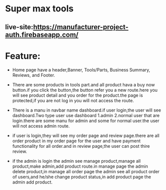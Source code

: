 # Super max tools

## live-site:https://manufacturer-project-auth.firebaseapp.com/

# Feature:
* Home page  have a header,Banner, Tools/Parts, Business Summary, Reviews, and Footer.

* There are some products in tools part.and all product hava a  buy now button.if you click the button,the button refer you a new route.here you will see product detail and you order for the product.the page is protected,if you are not log in you will not access the route.

* There is a manu in navbar name dashboard.if user login,the user will see dashboard.Two type user use dashboard 1.admin 2.normal user that are login.there are some manu for admin and some for normal user.the user will not access admin route.

* if user is login,they will see my order page and review page.there are all order product in my order page for the user and have payment functionality for all order.and in review page,the user can post thire review.

* if the admin is login the admin see manage product,manage all product,make admin,add product route.in manage page the admin delete product,in manage all order page the admin see all product order of users,and he/she change product status,in add product page the admin add product.